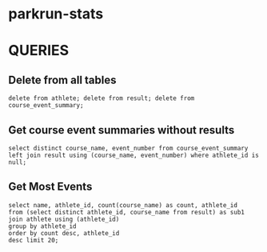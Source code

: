 # parkrun-stats

# QUERIES

## Delete from all tables

```
delete from athlete; delete from result; delete from course_event_summary;
```

## Get course event summaries without results

```
select distinct course_name, event_number from course_event_summary left join result using (course_name, event_number) where athlete_id is null;
```

## Get Most Events

```
select name, athlete_id, count(course_name) as count, athlete_id
from (select distinct athlete_id, course_name from result) as sub1
join athlete using (athlete_id)
group by athlete_id
order by count desc, athlete_id
desc limit 20;

```